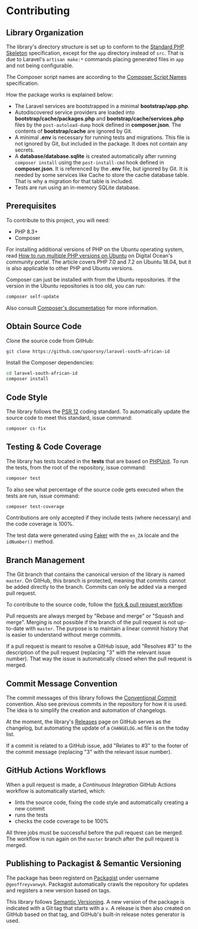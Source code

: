 # Contributing

## Library Organization

The library's directory structure is set up to conform to the
[Standard PHP Skeleton][standard-php-skeleton] specification, except for the
`app` directory instead of `src`. That is due to Laravel's `artisan make:*`
commands placing generated files in `app` and not being configurable.

The Composer script names are according to the
[Composer Script Names][composer-script-names] specification.

How the package works is explained below:

-   The Laravel services are bootstrapped in a minimal **bootstrap/app.php**.
-   Autodiscovered service providers are loaded into
    **bootstrap/cache/packages.php** and **bootstrap/cache/services.php** files by
    the `post-autoload-dump` hook defined in **composer.json**. The contents of
    **bootstrap/cache** are ignored by Git.
-   A minimal **.env** is necessary for running tests and migrations. This file
    is not ignored by Git, but included in the package. It does not contain any secrets.
-   A **database/database.sqlite** is created automatically after running
    `composer install` using the `post-install-cmd` hook defined in
    **composer.json**. It is referenced by the **.env** file, but ignored by
    Git. It is needed by some services like Cache to store the cache database
    table. That is why a migration for that table is included.
-   Tests are run using an in-memory SQLite database.

## Prerequisites

To contribute to this project, you will need:

-   PHP 8.3+
-   Composer

For installing additional versions of PHP on the Ubuntu operating system, read
[How to run multiple PHP versions on Ubuntu][multiple-php] on Digital Ocean's community
portal. The article covers PHP 7.0 and 7.2 on Ubuntu 18.04, but it is also
applicable to other PHP and Ubuntu versions.

Composer can just be installed with from the Ubuntu repositories. If the version
in the Ubuntu repositories is too old, you can run:

```bash
composer self-update
```

Also consult [Composer's documentation][composer] for more information.

## Obtain Source Code

Clone the source code from GitHub:

```bash
git clone https://github.com/spoorsny/laravel-south-african-id
```

Install the Composer dependencies:

```bash
cd laravel-south-african-id
composer install
```

## Code Style

The library follows the [PSR 12][psr12] coding standard. To automatically update the
source code to meet this standard, issue command:

```bash
composer cs-fix
```

## Testing & Code Coverage

The library has tests located in the **tests** that are based on [PHPUnit][phpunit]. To
run the tests, from the root of the repository, issue command:

```bash
composer test
```

To also see what percentage of the source code gets executed when the tests are
run, issue command:

```bash
composer test-coverage
```

Contributions are only accepted if they include tests (where necessary) and the
code coverage is 100%.

The test data were generated using [Faker][faker] with the `en_ZA` locale and the
`idNumber()` method.

## Branch Management

The Git branch that contains the canonical version of the library is named
`master`. On GitHub, this branch is protected, meaning that commits cannot be
added directly to the branch. Commits can only be added via a merged pull
request.

To contribute to the source code, follow the [fork & pull request workflow][fork].

Pull requests are always merged by "Rebase and merge" or "Squash and merge".
Merging is not possible if the branch of the pull request is not up-to-date
with `master`. The purpose is to maintain a linear commit history that is
easier to understand without merge commits.

If a pull request is meant to resolve a GitHub issue, add "Resolves #3" to the
description of the pull request (replacing "3" with the relevant issue number).
That way the issue is automatically closed when the pull request is merged.

## Commit Message Convention

The commit messages of this library follows the [Conventional Commit][convcom]
convention. Also see previous commits in the repository for how it is used. The
idea is to simplify the creation and automation of changelogs.

At the moment, the library's [Releases][releases] page on GitHub serves as the changelog,
but automating the update of a `CHANGELOG.md` file is on the today list.

If a commit is related to a GitHub issue, add "Relates to #3" to the footer of
the commit message (replacing "3" with the relevant issue number).

## GitHub Actions Workflows

When a pull request is made, a _Continuous Integration_ GitHub Actions workflow
is automatically started, which:

-   lints the source code, fixing the code style and automatically creating a new commit
-   runs the tests
-   checks the code coverage to be 100%

All three jobs must be successful before the pull request can be merged. The
workflow is run again on the `master` branch after the pull request is merged.

## Publishing to Packagist & Semantic Versioning

The package has been registerd on [Packagist][pack] under username `@geoffreyvanwyk`.
Packagist automatically crawls the repository for updates and registers a new
version based on tags.

This library follows [Semantic Versioning][semver]. A new version of the package is
indicated with a Git tag that starts with a `v`. A release is then also created
on GitHub based on that tag, and GitHub's built-in release notes generator is
used.

[multiple-php]: https://www.digitalocean.com/community/tutorials/how-to-run-multiple-php-versions-on-one-server-using-apache-and-php-fpm-on-ubuntu-18-04
[composer]: https://getcomposer.org
[phpunit]: https://phpunit.de
[faker]: https://fakerphp.org
[standard-php-skeleton]: https://github.com/php-pds/skeleton
[composer-script-names]: https://github.com/php-pds/composer-script-names/tree/1.0.0
[psr12]: https://www.php-fig.org/psr/psr-12/
[fork]: https://www.atlassian.com/git/tutorials/comparing-workflows/forking-workflow
[convcom]: https://www.conventionalcommits.org/en/v1.0.0/
[releases]: https://github.com/spoorsny/php-south-african-id/releases
[pack]: https://packagist.org/spoorsny/south-african-id
[semver]: https://semver.org
